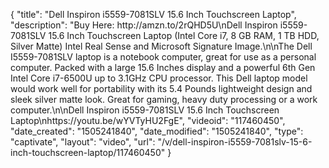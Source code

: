 {
    "title": "Dell Inspiron i5559-7081SLV 15.6 Inch Touchscreen Laptop",
    "description": "Buy Here: http:\/\/amzn.to\/2rQHD5U\nDell Inspiron i5559-7081SLV 15.6 Inch Touchscreen Laptop (Intel Core i7, 8 GB RAM, 1 TB HDD, Silver Matte) Intel Real Sense and Microsoft Signature Image.\n\nThe Dell I5559-7081SLV laptop is a notebook computer, great for use as a personal computer. Packed with a large 15.6 Inches display and a powerful 6th Gen Intel Core i7-6500U up to 3.1GHz CPU processor. This Dell laptop model would work well for portability with its 5.4 Pounds lightweight design and sleek silver matte look. Great for gaming, heavy duty processing or a work computer.\n\nDell Inspiron i5559-7081SLV 15.6 Inch Touchscreen Laptop\nhttps:\/\/youtu.be\/wYVTyHU2FgE",
    "videoid": "117460450",
    "date_created": "1505241840",
    "date_modified": "1505241840",
    "type": "captivate",
    "layout": "video",
    "url": "\/v\/dell-inspiron-i5559-7081slv-15-6-inch-touchscreen-laptop\/117460450"
}